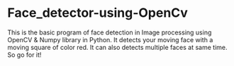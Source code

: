 # Face_detector-using-OpenCv
This is the basic program of face detection in Image processing using OpenCV &amp; Numpy library in Python. It detects your moving face with a moving square of color red. It can also detects multiple faces at same time. So go for it! 
